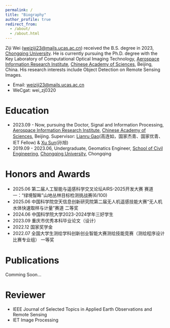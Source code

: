 ```yaml
---
permalink: /
title: "Biography"
author_profile: true
redirect_from: 
  - /about/
  - /about.html
---
```


Ziji Wei (weiziji23@mails.ucas.ac.cn) received the B.S. degree in 2023, [Chongqing University](https://www.cqu.edu.cn/). He is currently pursuing the Ph.D. degree with the Key Laboratory of Computational Optical Imaging Technology, [Aerospace Information Research Institute](https://aircas.cas.cn/), [Chinese Academy of Sciences](https://www.ucas.ac.cn/), Beijing, China. His research interests include Object Detection on Remote Sensing Images.
- Email: weiziji23@mails.ucas.ac.cn
- WeCgat: wei_zj0320

Education
======
- 2023.09 - Now, pursuing the Doctor, Signal and Information Processing, [Aerospace Information Research Institute](https://aircas.cas.cn/), [Chinese Academy of Sciences](https://www.ucas.ac.cn/), Beijing. Supervisor: [Lianru Gao](https://people.ucas.ac.cn/~gaolianru)(高连如，国家杰青、国家优青、IET Fellow) & [Xu Sun](https://people.ucas.edu.cn/~sunxu_aircas)(孙旭)
- 2019.09 - 2023.06, Undergraduate, Geomatics Engineer, [School of Civil Engineering](https://civil.cqu.edu.cn/), [Chongqing University](https://www.cqu.edu.cn/), Chongqing

Honors and Awards
======
- 2025.06 第二届人工智能与遥感科学交叉论坛AIRS-2025开发大赛 赛道一：“绿境智眸”山地丛林目标检测挑战赛(6/100)
- 2025.06 中国科学院空天信息创新研究院第二届无人机遥感技能大赛“无人机水体快速取样与计量”赛道 二等奖
- 2024.06 中国科学院大学2023-2024学年三好学生
- 2023.09 重庆市优秀本科毕业论文（设计）
- 2022.12 国家奖学金
- 2022.07 全国大学生测绘学科创新创业智能大赛测绘技能竞赛（测绘程序设计比赛专业组） 一等奖

Publications
======
Comming Soon...

Reviewer
======
- IEEE Journal of Selected Topics in Applied Earth Observations and Remote Sensing
- IET Image Processing

